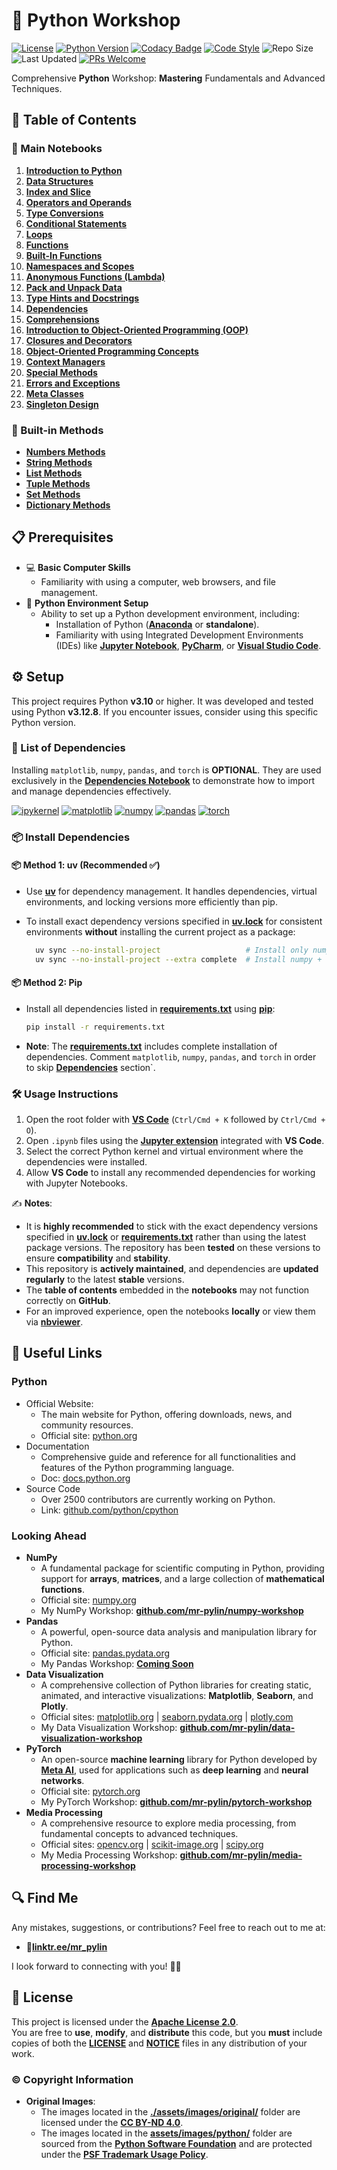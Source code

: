 # 🐍 Python Workshop

[![License](https://img.shields.io/github/license/mr-pylin/python-workshop?color=blue)](https://github.com/mr-pylin/python-workshop/blob/main/LICENSE)
[![Python Version](https://img.shields.io/badge/Python-3.13.7-yellow?logo=python&logoColor=white)](https://www.python.org/downloads/release/python-3137/)
[![Codacy Badge](https://app.codacy.com/project/badge/Grade/c727d7eddc9e42b680c269ab50d628a9)](https://app.codacy.com/gh/mr-pylin/python-workshop/dashboard?utm_source=gh&utm_medium=referral&utm_content=&utm_campaign=Badge_grade)
[![Code Style](https://img.shields.io/badge/code%20style-black-black.svg)](https://github.com/psf/black)
![Repo Size](https://img.shields.io/github/repo-size/mr-pylin/python-workshop?color=lightblue)
![Last Updated](https://img.shields.io/github/last-commit/mr-pylin/python-workshop?color=orange)
[![PRs Welcome](https://img.shields.io/badge/PRs-welcome-brightgreen?color=brightgreen)](https://github.com/mr-pylin/python-workshop/pulls)

Comprehensive **Python** Workshop: **Mastering** Fundamentals and Advanced Techniques.

## 📖 Table of Contents

### 📖 Main Notebooks

1. [**Introduction to Python**](./code/01-introduction-to-python.ipynb)
1. [**Data Structures**](./code/02-data-structures.ipynb)
1. [**Index and Slice**](./code/03-index-&-slice.ipynb)
1. [**Operators and Operands**](./code/04-operator-&-operand.ipynb)
1. [**Type Conversions**](./code/05-type-conversion.ipynb)
1. [**Conditional Statements**](./code/06-conditional-statements.ipynb)
1. [**Loops**](./code/07-loops.ipynb)
1. [**Functions**](./code/08-functions.ipynb)
1. [**Built-In Functions**](./code/09-built-in-functions.ipynb)
1. [**Namespaces and Scopes**](./code/10-namespace-&-scope.ipynb)
1. [**Anonymous Functions (Lambda)**](./code/11-anonymous-functions.ipynb)
1. [**Pack and Unpack Data**](./code/12-pack-unpack.ipynb)
1. [**Type Hints and Docstrings**](./code/13-type-hints-and-docstrings.ipynb)
1. [**Dependencies**](./code/14-dependencies.ipynb)
1. [**Comprehensions**](./code/15-comprehensions.ipynb)
1. [**Introduction to Object-Oriented Programming (OOP)**](./code/16-introduction-to-oop.ipynb)
1. [**Closures and Decorators**](./code/17-closure-decorator.ipynb)
1. [**Object-Oriented Programming Concepts**](./code/18-oop-concepts.ipynb)
1. [**Context Managers**](./code/19-context-managers.ipynb)
1. [**Special Methods**](./code/20-special-methods.ipynb)
1. [**Errors and Exceptions**](./code/21-errors-and-exceptions.ipynb)
1. [**Meta Classes**](./code/22-meta-classes.ipynb)
1. [**Singleton Design**](./code/23-singleton-design.ipynb)

### 📖 Built-in Methods

- [**Numbers Methods**](./code/builtins/list-methods.ipynb)
- [**String Methods**](./code/builtins/string-methods.ipynb)
- [**List Methods**](./code/builtins/list-methods.ipynb)
- [**Tuple Methods**](./code/builtins/tuple-methods.ipynb)
- [**Set Methods**](./code/builtins/set-methods.ipynb)
- [**Dictionary Methods**](./code/builtins/dictionary-methods.ipynb)

## 📋 Prerequisites

- 💻 **Basic Computer Skills**
  - Familiarity with using a computer, web browsers, and file management.
- 🐍 **Python Environment Setup**
  - Ability to set up a Python development environment, including:
    - Installation of Python ([**Anaconda**](https://www.anaconda.com/) or **standalone**).
    - Familiarity with using Integrated Development Environments (IDEs) like [**Jupyter Notebook**](https://jupyter.org/), [**PyCharm**](https://www.jetbrains.com/pycharm/), or [**Visual Studio Code**](https://code.visualstudio.com/).

## ⚙️ Setup

This project requires Python **v3.10** or higher. It was developed and tested using Python **v3.12.8**. If you encounter issues, consider using this specific Python version.

### 📝 List of Dependencies

Installing `matplotlib`, `numpy`, `pandas`, and `torch` is **OPTIONAL**. They are used exclusively in the [**Dependencies Notebook**](./code/14-dependencies.ipynb) to demonstrate how to import and manage dependencies effectively.

[![ipykernel](https://img.shields.io/badge/ipykernel-6.30.1-ff69b4)](https://pypi.org/project/ipykernel/6.30.1/)
[![matplotlib](https://img.shields.io/badge/matplotlib-3.10.6-green)](https://pypi.org/project/matplotlib/3.10.6/)
[![numpy](https://img.shields.io/badge/numpy-2.3.2-orange)](https://pypi.org/project/numpy/2.3.2/)
[![pandas](https://img.shields.io/badge/pandas-2.3.2-yellow)](https://pypi.org/project/pandas/2.3.2/)
[![torch](https://img.shields.io/badge/torch-2.8.0-gold)](https://pytorch.org/)
<!-- [![ipywidgets](https://img.shields.io/badge/ipywidgets-8.1.5-ff6347)](https://pypi.org/project/ipywidgets/8.1.5/) -->

### 📦 Install Dependencies

#### 📦 Method 1: uv (**Recommended** ✅)

- Use [**uv**](https://docs.astral.sh/uv/) for dependency management. It handles dependencies, virtual environments, and locking versions more efficiently than pip.  
- To install exact dependency versions specified in [**uv.lock**](./uv.lock) for consistent environments **without** installing the current project as a package:

  ```bash
    uv sync --no-install-project                   # Install only numpy
    uv sync --no-install-project --extra complete  # Install numpy + optional dependencies
  ```

#### 📦 Method 2: Pip

- Install all dependencies listed in [**requirements.txt**](./requirements.txt) using [**pip**](https://pip.pypa.io/en/stable/installation/):

  ```bash
  pip install -r requirements.txt
  ```

- **Note**: The [**requirements.txt**](./requirements.txt) includes complete installation of dependencies. Comment `matplotlib`, `numpy`, `pandas`, and `torch` in order to skip [**Dependencies**](./code/14-dependencies.ipynb) section`.

### 🛠️ Usage Instructions

1. Open the root folder with [**VS Code**](https://code.visualstudio.com/) (`Ctrl/Cmd + K` followed by `Ctrl/Cmd + O`).
1. Open `.ipynb` files using the [**Jupyter extension**](https://marketplace.visualstudio.com/items?itemName=ms-toolsai.jupyter) integrated with **VS Code**.
1. Select the correct Python kernel and virtual environment where the dependencies were installed.
1. Allow **VS Code** to install any recommended dependencies for working with Jupyter Notebooks.

✍️ **Notes**:  

- It is **highly recommended** to stick with the exact dependency versions specified in [**uv.lock**](./uv.lock) or [**requirements.txt**](./requirements.txt) rather than using the latest package versions. The repository has been **tested** on these versions to ensure **compatibility** and **stability**.
- This repository is **actively maintained**, and dependencies are **updated regularly** to the latest **stable** versions.
- The **table of contents** embedded in the **notebooks** may not function correctly on **GitHub**.
- For an improved experience, open the notebooks **locally** or view them via [**nbviewer**](https://nbviewer.org/github/mr-pylin/python-workshop).

## 🔗 Useful Links

### **Python**

- Official Website:
  - The main website for Python, offering downloads, news, and community resources.
  - Official site: [python.org](https://www.python.org/)
- Documentation
  - Comprehensive guide and reference for all functionalities and features of the Python programming language.
  - Doc: [docs.python.org](https://docs.python.org/)
- Source Code
  - Over 2500 contributors are currently working on Python.
  - Link: [github.com/python/cpython](https://github.com/python/cpython)

### **Looking Ahead**

- **NumPy**
  - A fundamental package for scientific computing in Python, providing support for **arrays**, **matrices**, and a large collection of **mathematical functions**.
  - Official site: [numpy.org](https://numpy.org/)
  - My NumPy Workshop: [**github.com/mr-pylin/numpy-workshop**](https://github.com/mr-pylin/numpy-workshop)
- **Pandas**
  - A powerful, open-source data analysis and manipulation library for Python.
  - Official site: [pandas.pydata.org](https://pandas.pydata.org/)
  - My Pandas Workshop: [**Coming Soon**](https://github.com/mr-pylin/#)
- **Data Visualization**
  - A comprehensive collection of Python libraries for creating static, animated, and interactive visualizations: **Matplotlib**, **Seaborn**, and **Plotly**.
  - Official sites: [matplotlib.org](https://matplotlib.org/) | [seaborn.pydata.org](https://seaborn.pydata.org/) | [plotly.com](https://plotly.com/)
  - My Data Visualization Workshop: [**github.com/mr-pylin/data-visualization-workshop**](https://github.com/mr-pylin/data-visualization-workshop)
- **PyTorch**
  - An open-source **machine learning** library for Python developed by [**Meta AI**](https://ai.meta.com/), used for applications such as **deep learning** and **neural networks**.
  - Official site: [pytorch.org](https://pytorch.org/)
  - My PyTorch Workshop: [**github.com/mr-pylin/pytorch-workshop**](https://github.com/mr-pylin/pytorch-workshop)
- **Media Processing**
  - A comprehensive resource to explore media processing, from fundamental concepts to advanced techniques.
  - Official sites: [opencv.org](https://opencv.org/) | [scikit-image.org](https://scikit-image.org/) | [scipy.org](https://scipy.org/)
  - My Media Processing Workshop: [**github.com/mr-pylin/media-processing-workshop**](https://github.com/mr-pylin/media-processing-workshop)

## 🔍 Find Me

Any mistakes, suggestions, or contributions? Feel free to reach out to me at:

- 📍[**linktr.ee/mr_pylin**](https://linktr.ee/mr_pylin)

I look forward to connecting with you! 🏃‍♂️

## 📄 License

This project is licensed under the **[Apache License 2.0](./LICENSE)**.  
You are free to **use**, **modify**, and **distribute** this code, but you **must** include copies of both the [**LICENSE**](./LICENSE) and [**NOTICE**](./NOTICE) files in any distribution of your work.

### ©️ Copyright Information

- **Original Images**:
  - The images located in the [**./assets/images/original/**](./assets/images/original/) folder are licensed under the **[CC BY-ND 4.0](./assets/images/original/LICENSE)**.
  - The images located in the [**assets/images/python/**](./assets/images/python/) folder are sourced from the [**Python Software Foundation**](https://www.python.org/community/logos/) and are protected under the [**PSF Trademark Usage Policy**](https://www.python.org/psf/trademarks/).
